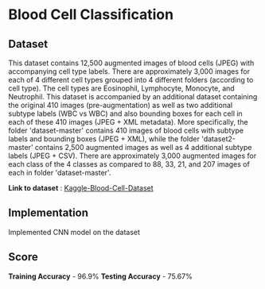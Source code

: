 # Blood Cell Classification

## Dataset

This dataset contains 12,500 augmented images of blood cells (JPEG) with accompanying cell type labels. There are approximately 3,000 images for each of 4 different cell types grouped into 4 different folders (according to cell type). The cell types are Eosinophil, Lymphocyte, Monocyte, and Neutrophil. This dataset is accompanied by an additional dataset containing the original 410 images (pre-augmentation) as well as two additional subtype labels (WBC vs WBC) and also bounding boxes for each cell in each of these 410 images (JPEG + XML metadata). More specifically, the folder 'dataset-master' contains 410 images of blood cells with subtype labels and bounding boxes (JPEG + XML), while the folder 'dataset2-master' contains 2,500 augmented images as well as 4 additional subtype labels (JPEG + CSV). There are approximately 3,000 augmented images for each class of the 4 classes as compared to 88, 33, 21, and 207 images of each in folder 'dataset-master'.

**Link to dataset** : [Kaggle-Blood-Cell-Dataset](https://www.kaggle.com/paultimothymooney/blood-cells)

## Implementation

Implemented CNN model on the dataset

## Score

**Training Accuracy** - 96.9%
**Testing Accuracy** - 75.67%